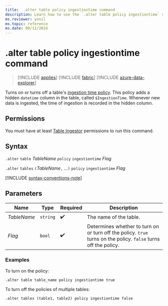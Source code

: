 ```yaml
---
title:  .alter table policy ingestiontime command
description: Learn how to use the `.alter table policy ingestiontime` command to turn on or turn off a table's ingestion time policy.
ms.reviewer: yonil
ms.topic: reference
ms.date: 08/11/2024
---
```

# .alter table policy ingestiontime command

> [!INCLUDE [applies](../includes/applies-to-version/applies.md)] [!INCLUDE [fabric](../includes/applies-to-version/fabric.md)] [!INCLUDE [azure-data-explorer](../includes/applies-to-version/azure-data-explorer.md)]

Turns on or turns off a table's [ingestion time policy](ingestion-time-policy.md). This policy adds a hidden `datetime` column in the table, called `$IngestionTime`. Whenever new data is ingested, the time of ingestion is recorded in the hidden column.

## Permissions

You must have at least [Table Ingestor](../access-control/role-based-access-control.md) permissions to run this command.

## Syntax

`.alter` `table` *TableName* `policy` `ingestiontime` *Flag*

`.alter` `tables` `(`*TableName*`,` ...`)` `policy` `ingestiontime` *Flag*

[!INCLUDE [syntax-conventions-note](../includes/syntax-conventions-note.md)]

## Parameters

|Name|Type|Required|Description|
|--|--|--|--|
|*TableName*| `string` | :heavy_check_mark:|The name of the table.|
|*Flag*| `bool` | :heavy_check_mark:|Determines whether to turn on or turn off the policy. `true` turns on the policy. `false` turns off the policy.|

### Examples

To turn on the policy:

```kusto
.alter table table_name policy ingestiontime true
```

To turn off the policies of multiple tables:

```kusto
.alter tables (table1, table2) policy ingestiontime false
```
